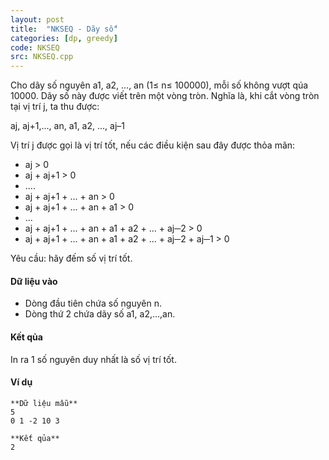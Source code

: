 ```yaml
---
layout: post
title:  "NKSEQ - Dãy số"
categories: [dp, greedy]
code: NKSEQ
src: NKSEQ.cpp
---
```




Cho dãy số nguyên a1, a2, ..., an (1≤ n≤ 100000), mỗi số không vượt qúa 10000. Dãy số này được viết trên một vòng tròn. Nghĩa là, khi cắt vòng tròn tại vị trí j, ta thu được:

aj, aj+1,..., an, a1, a2, ..., aj–1

Vị trí j được gọi là vị trí tốt, nếu các điều kiện sau đây được thỏa mãn:

+ aj > 0
+ aj + aj+1 > 0
+ ....
+ aj + aj+1 + ... + an > 0
+ aj + aj+1 + ... + an + a1 > 0
+ ...
+ aj + aj+1 + ... + an + a1 + a2 + ... + aj─2 > 0
+ aj + aj+1 + ... + an + a1 + a2 + ... + aj─2 + aj─1 > 0

Yêu cầu: hãy đếm số vị trí tốt.

#### Dữ liệu vào

+ Dòng đầu tiên chứa số nguyên n.
+ Dòng thứ 2 chứa dãy số a1, a2,...,an.

#### Kết qủa

In ra 1 số nguyên duy nhất là số vị trí tốt.

#### Ví dụ

```
**Dữ liệu mẫu**
5
0 1 -2 10 3

**Kết qủa**
2

```

<!--more-->


